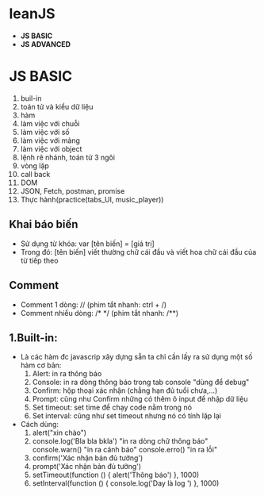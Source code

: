 # leanJS
- **JS BASIC**
- **JS ADVANCED**
# JS BASIC
1.  buil-in
2.  toán tử và kiểu dữ liệu
3.  hàm
4.  làm việc với chuỗi
5.  làm việc với số
6.  làm việc với mảng
7.  làm việc với object
8.  lệnh rẽ nhánh, toán tử 3 ngôi
9.  vòng lặp
10. call back
11. DOM
12. JSON, Fetch, postman, promise
13. Thực hành(practice(tabs_UI, music_player))
## Khai báo biến
- Sử dụng từ khóa: var [tên biến] = [giá trị]
- Trong đó: [tên biến] viết thường chữ cái đầu và viết hoa chữ cái đầu của từ tiếp theo
## Comment
- Comment 1 dòng: // (phim tắt nhanh: ctrl + /) 
- Comment nhiều dòng: /*  */  (phim tắt nhanh: /**)
## 1.Built-in:
- Là các hàm đc javascrip xây dựng sẵn ta chỉ cần lấy ra sử dụng một số hàm cơ bản:
    1. Alert: in ra thông báo
    2. Console: in ra dòng thông báo trong tab console "dùng để debug"
    3. Confirm: hộp thoại xác nhận (chẳng hạn đủ tuổi chưa,...)
    4. Prompt: cũng như Confirm những có thêm ô input để nhập dữ liệu
    5. Set timeout: set time để chạy code nằm trong nó
    6. Set interval: cũng như set timeout nhưng nó có tính lặp lại
- Cách dùng:
    1. alert("xin chào")
    2. console.log('Bla bla bkla') "in ra dòng chữ thông báo"
        console.warn() "in ra cảnh báo"
        console.erro() "in ra lỗi"
    3. confirm('Xác nhận bản đủ tưởng')
    4. prompt('Xác nhận bản đủ tưởng')
    5. setTimeout(function () {
            alert('Thông báo')
        }, 1000)
    6. setInterval(function () {
            console.log('Day là log ')
        }, 1000)
